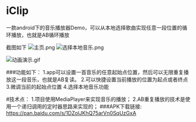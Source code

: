 # iClip
一款android下的音乐播放器Demo，可以从本地选择歌曲实现任意一段位置的循环播放，也就是AB循环播放

截图如下
![主页.png](https://upload-images.jianshu.io/upload_images/2312237-ad7f852e78a7e2a2.png?imageMogr2/auto-orient/strip%7CimageView2/2/w/1240)
![选择本地音乐.png](https://upload-images.jianshu.io/upload_images/2312237-52bfd37f50889608.png?imageMogr2/auto-orient/strip%7CimageView2/2/w/1240)

![动画演示.gif](https://upload-images.jianshu.io/upload_images/2312237-d3cf9054c7df98a7.gif?imageMogr2/auto-orient/strip)


###功能如下：
1.app可以设置一首音乐的任意起始点位置，然后可以无限重复播放这一段音乐，也就是AB复读。
2.可以快捷设置当前播放的位置为起点或者终点
3.微调当前的起始点位置
4.选择本地音乐功能

#技术点：
1.项目使用MediaPlayer来实现音乐的播放；
2.AB重复播放的技术是使用一个递归调用的定时器思路来实现的；
 ###APK下载链接:
https://pan.baidu.com/s/1DZolJKhQ75arVn0SqUzGxA

